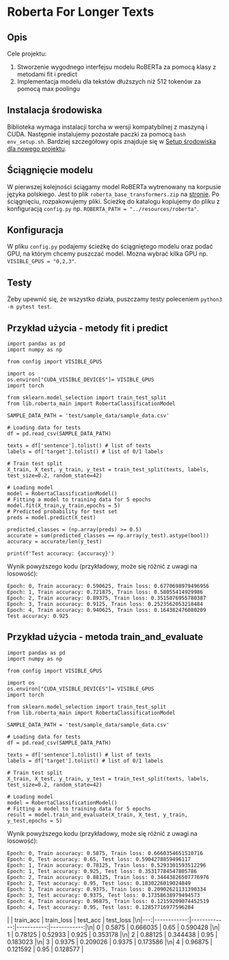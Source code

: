# Roberta For Longer Texts

## Opis

Cele projektu:

1. Stworzenie wygodnego interfejsu modelu RoBERTa za pomocą klasy z metodami fit i predict
2. Implementacja modelu dla tekstów dłuższych niż 512 tokenów za pomocą max poolingu

## Instalacja środowiska
Biblioteka wymaga instalacji torcha w wersji kompatybilnej z maszyną i CUDA. Następnie instalujemy pozostałe paczki za pomocą ```bash env_setup.sh```. Bardziej szczegółowy opis znajduje się w [Setup środowiska dla nowego projektu](docs/setup_env.md).

## Ściągnięcie modelu
W pierwszej kolejności ściągamy model RoBERTa wytrenowany na korpusie języka polskiego. Jest to plik ```roberta_base_transformers.zip``` na  [stronie](https://github.com/sdadas/polish-roberta/releases). Po ściągnięciu, rozpakowujemy pliki. Ścieżkę do katalogu kopiujemy do pliku z konfiguracją ```config.py``` np. ```ROBERTA_PATH = "../resources/roberta"```.

## Konfiguracja
W pliku ```config.py``` podajemy ścieżkę do ściągniętego modelu oraz podać GPU, na którym chcemy puszczać model. Można wybrać kilka GPU np. ```VISIBLE_GPUS = "0,2,3"```.

## Testy
Żeby upewnić się, że wszystko działa, puszczamy testy poleceniem ```python3 -m pytest test```.

## Przykład użycia - metody fit i predict

```
import pandas as pd
import numpy as np

from config import VISIBLE_GPUS

import os
os.environ["CUDA_VISIBLE_DEVICES"]= VISIBLE_GPUS
import torch

from sklearn.model_selection import train_test_split
from lib.roberta_main import RobertaClassificationModel

SAMPLE_DATA_PATH = 'test/sample_data/sample_data.csv'

# Loading data for tests
df = pd.read_csv(SAMPLE_DATA_PATH)

texts = df['sentence'].tolist() # list of texts
labels = df['target'].tolist() # list of 0/1 labels

# Train test split
X_train, X_test, y_train, y_test = train_test_split(texts, labels, test_size=0.2, random_state=42)

# Loading model
model = RobertaClassificationModel()
# Fitting a model to training data for 5 epochs
model.fit(X_train,y_train,epochs = 5)
# Predicted probability for test set
preds = model.predict(X_test)

predicted_classes = (np.array(preds) >= 0.5)
accurate = sum(predicted_classes == np.array(y_test).astype(bool))
accuracy = accurate/len(y_test)

print(f'Test accuracy: {accuracy}')
```

Wynik powyższego kodu (przykładowy, może się różnić z uwagi na losowość):
 ```
Epoch: 0, Train accuracy: 0.590625, Train loss: 0.6770698979496956
Epoch: 1, Train accuracy: 0.721875, Train loss: 0.58055414929986
Epoch: 2, Train accuracy: 0.89375, Train loss: 0.3515076955780387
Epoch: 3, Train accuracy: 0.9125, Train loss: 0.2523562053218484
Epoch: 4, Train accuracy: 0.940625, Train loss: 0.164382476080209
Test accuracy: 0.925
 ```

## Przykład użycia - metoda train_and_evaluate

```
import pandas as pd
import numpy as np

from config import VISIBLE_GPUS

import os
os.environ["CUDA_VISIBLE_DEVICES"]= VISIBLE_GPUS
import torch

from sklearn.model_selection import train_test_split
from lib.roberta_main import RobertaClassificationModel

SAMPLE_DATA_PATH = 'test/sample_data/sample_data.csv'

# Loading data for tests
df = pd.read_csv(SAMPLE_DATA_PATH)

texts = df['sentence'].tolist() # list of texts
labels = df['target'].tolist() # list of 0/1 labels

# Train test split
X_train, X_test, y_train, y_test = train_test_split(texts, labels, test_size=0.2, random_state=42)

# Loading model
model = RobertaClassificationModel()
# Fitting a model to training data for 5 epochs
result = model.train_and_evaluate(X_train, X_test, y_train, y_test,epochs = 5)
```

 Wynik powyższego kodu (przykładowy, może się różnić z uwagi na losowość):

```
Epoch: 0, Train accuracy: 0.5875, Train loss: 0.6660354651510716
Epoch: 0, Test accuracy: 0.65, Test loss: 0.5904278859496117
Epoch: 1, Train accuracy: 0.78125, Train loss: 0.5293301593512296
Epoch: 1, Test accuracy: 0.925, Test loss: 0.35317784547805786
Epoch: 2, Train accuracy: 0.88125, Train loss: 0.34443826507776976
Epoch: 2, Test accuracy: 0.95, Test loss: 0.1830226019024849
Epoch: 3, Train accuracy: 0.9375, Train loss: 0.20902621131390334
Epoch: 3, Test accuracy: 0.9375, Test loss: 0.17358638979494573
Epoch: 4, Train accuracy: 0.96875, Train loss: 0.12159209074452519
Epoch: 4, Test accuracy: 0.95, Test loss: 0.12857716977596284
```



|    |   train_acc |   train_loss |   test_acc |   test_loss |\n|---:|------------:|-------------:|-----------:|------------:|\n|  0 |     0.5875  |     0.666035 |     0.65   |    0.590428 |\n|  1 |     0.78125 |     0.52933  |     0.925  |    0.353178 |\n|  2 |     0.88125 |     0.344438 |     0.95   |    0.183023 |\n|  3 |     0.9375  |     0.209026 |     0.9375 |    0.173586 |\n|  4 |     0.96875 |     0.121592 |     0.95   |    0.128577 |
